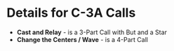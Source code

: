 
# Details for C-3A Calls

+ **Cast and Relay** - is a 3-Part Call with But and a Star
+ **Change the Centers / Wave** - is a 4-Part Call